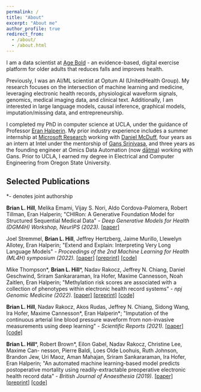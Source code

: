 ```yaml
---
permalink: /
title: "About"
excerpt: "About me"
author_profile: true
redirect_from: 
  - /about/
  - /about.html
---
```


I am a data scientist at [Age Bold](https://www.agebold.com/) - an evidence-based, digital exercise platform for older adults that reduces falls and improves health.

Previously, I was an AI/ML scientist at Optum AI (UnitedHealth Group). My research focuses on the intersection of machine learning and medicine, leveraging electronic health records, physiological waveform signals, genomics, medical imaging data, and clinical text. Additionally, I am interested in large language models, causal inference, graphical models, imputation/missing data, and entrepreneurship.

I completed my PhD in computer science at UCLA, under the guidance of Professor [Eran Halperin](https://www.eranhalperingenomics.com).
My prior industry experience includes a summer internship at [Microsoft Research](https://www.microsoft.com/en-us/research/)  working with [Daniel McDuff](http://alumni.media.mit.edu/~djmcduff/), four years as an intern at Intel under the mentorship of [Gans Srinivasa](https://www.linkedin.com/in/gans-srinivasa-oda/), and three years as the founding engineer at Omics Data Automation (now [dātma](https://www.datma.com)) working with Gans. Prior to UCLA, I earned my degree in Electrical and Computer Engineering from Oregon State University.


## Selected Publications

*- denotes joint authorship

**Brian L. Hill**, Melika Emami, Vijay S. Nori, Aldo Cordova-Palomera, Robert Tillman, Eran Halperin; "CHIRon: A Generative Foundation Model for Structured Sequential Medical Data" - *Deep Generative Models for Health (DGM4H) Workshop, NeurIPS (2023).*
[[paper]](https://openreview.net/forum?id=qV1sBPrfRL)

Joel Stremmel, **Brian L. Hill**, Jeffrey Hertzberg, Jaime Murillo, Llewelyn Allotey, Eran Halperin; "Extend and Explain: Interpreting Very Long Language Models" - *Proceedings of the 2nd Machine Learning for Health (ML4H) symposium (2022).*
[[paper]](https://proceedings.mlr.press/v193/stremmel22a.html) [[preprint]](https://arxiv.org/abs/2209.01174) [[code]](https://github.com/Optum/long-medical-document-lms)

Mike Thompson\*, **Brian L. Hill**\*, Nadav Rakocz, Jeffrey N. Chiang, Daniel Geschwind, Sriram Sankararaman, Ira Hofer, Maxime Cannesson, Noah Zaitlen, Eran Halperin; "Methylation risk scores are associated with a collection of phenotypes within electronic health record systems" - *npj Genomic Medicine (2022).*
[[paper]](https://www.nature.com/articles/s41525-022-00320-1) [[preprint]](https://www.medrxiv.org/content/10.1101/2022.02.07.22270047v1) [[code]](https://github.com/cozygene/EHR_MRS_UCLA)

**Brian L. Hill**, Nadav Rakocz, Akos Rudas, Jeffrey N. Chiang, Sidong Wang, Ira Hofer, Maxime Cannesson\*, Eran Halperin\*; "Imputation of the continuous arterial line blood pressure waveform from non-invasive measurements using deep learning" - *Scientific Reports (2021).*
[[paper]](https://www.nature.com/articles/s41598-021-94913-y) [[code]](https://github.com/brianhill11/ABPImputation)

**Brian L. Hill**\*, Robert Brown\*, Eilon Gabel, Nadav Rakocz, Christine Lee, Maxime Can- nesson, Pierre Baldi, Loes Olde Loohuis, Ruth Johnson, Brandon Jew, Uri Maoz, Aman Mahajan, Sriram Sankararaman, Ira Hofer, Eran Halperin; "An automated machine learning-based model predicts postoperative mortality using readily-extractable preoperative electronic health record data" - *British Journal of Anaesthesia (2019).* 
[[paper]](https://www.sciencedirect.com/science/article/pii/S0007091219306464) [[preprint]](https://www.biorxiv.org/content/10.1101/329813v2.full) [[code]](https://github.com/brianhill11/PreopMortalityPrediction)
